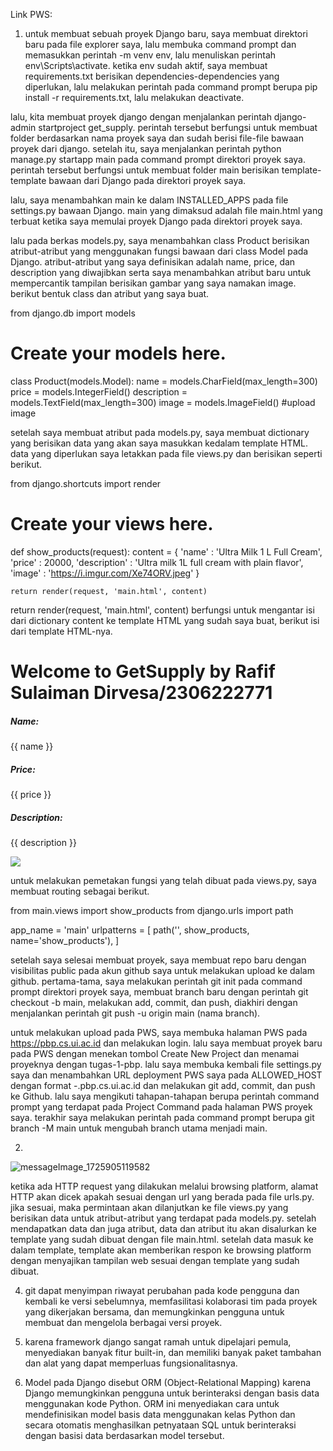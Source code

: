 Link PWS: 

1. untuk membuat sebuah proyek Django baru, saya membuat direktori baru pada file explorer saya, lalu membuka command prompt dan memasukkan perintah -m venv env, lalu menuliskan perintah env\Scripts\activate. ketika env sudah aktif, saya membuat requirements.txt berisikan dependencies-dependencies yang diperlukan, lalu melakukan perintah pada command prompt berupa pip install -r requirements.txt, lalu melakukan deactivate.

lalu, kita membuat proyek django dengan menjalankan perintah django-admin startproject get_supply. perintah tersebut berfungsi untuk membuat folder berdasarkan nama proyek saya dan sudah berisi file-file bawaan proyek dari django. setelah itu, saya menjalankan perintah python manage.py startapp main pada command prompt direktori proyek saya. perintah tersebut berfungsi untuk membuat folder main berisikan template-template bawaan dari Django pada direktori proyek saya.

lalu, saya menambahkan main ke dalam INSTALLED_APPS pada file settings.py bawaan Django. main yang dimaksud adalah file main.html yang terbuat ketika saya memulai proyek Django pada direktori proyek saya.

lalu pada berkas models.py, saya menambahkan class Product berisikan atribut-atribut yang menggunakan fungsi bawaan dari class Model pada Django. atribut-atribut yang saya definisikan adalah name, price, dan description yang diwajibkan serta saya menambahkan atribut baru untuk mempercantik tampilan berisikan gambar yang saya namakan image. berikut bentuk class dan atribut yang saya buat.

from django.db import models

# Create your models here.

class Product(models.Model):
    name = models.CharField(max_length=300)
    price = models.IntegerField()
    description = models.TextField(max_length=300)
    image = models.ImageField() #upload image

setelah saya membuat atribut pada models.py, saya membuat dictionary yang berisikan data yang akan saya masukkan kedalam template HTML. data yang diperlukan saya letakkan pada file views.py dan berisikan seperti berikut.

from django.shortcuts import render

# Create your views here.
def show_products(request):
    content = {
        'name' : 'Ultra Milk 1 L Full Cream',
        'price' : 20000,
        'description' : 'Ultra milk 1L full cream with plain flavor',
        'image' : 'https://i.imgur.com/Xe74ORV.jpeg'
    }

    return render(request, 'main.html', content)

return render(request, 'main.html', content) berfungsi untuk mengantar isi dari dictionary content ke template HTML yang sudah saya buat, berikut isi dari template HTML-nya.

<h1>Welcome to GetSupply by Rafif Sulaiman Dirvesa/2306222771</h1>

<h5>Name: </h5>
<p>{{ name }}</p>
<h5>Price: </h5>
<p>{{ price }}</p>
<h5>Description: </h5>
<p>{{ description }}</p>
<img src="{{ image }}">

untuk melakukan pemetakan fungsi yang telah dibuat pada views.py, saya membuat routing sebagai berikut.

from main.views import show_products
from django.urls import path

app_name = 'main'
urlpatterns = [
    path('', show_products, name='show_products'),
]

setelah saya selesai membuat proyek, saya membuat repo baru dengan visibilitas public pada akun github saya untuk melakukan upload ke dalam github. pertama-tama, saya melakukan perintah git init pada command prompt direktori proyek saya, membuat branch baru dengan perintah git checkout -b main, melakukan add, commit, dan push, diakhiri dengan menjalankan perintah git push -u origin main (nama branch).

untuk melakukan upload pada PWS, saya membuka halaman PWS pada https://pbp.cs.ui.ac.id dan melakukan login. lalu saya membuat proyek baru pada PWS dengan menekan tombol Create New Project dan menamai proyeknya dengan tugas-1-pbp. lalu saya membuka kembali file settings.py saya dan menambahkan URL deployment PWS saya pada ALLOWED_HOST dengan format <username-sso>-<nama proyek>.pbp.cs.ui.ac.id dan melakukan git add, commit, dan push ke Github. lalu saya mengikuti tahapan-tahapan berupa perintah command prompt yang terdapat pada Project Command pada halaman PWS proyek saya. terakhir saya melakukan perintah pada command prompt berupa git branch -M main untuk mengubah branch utama menjadi main.

2.
![messageImage_1725905119582](https://github.com/user-attachments/assets/5dc1c04a-a684-48a3-8a75-fb18979ed9d7)

ketika ada HTTP request yang dilakukan melalui browsing platform, alamat HTTP akan dicek apakah sesuai dengan url yang berada pada file urls.py. jika sesuai, maka permintaan akan dilanjutkan ke file views.py yang berisikan data untuk atribut-atribut yang terdapat pada models.py. setelah mendapatkan data dan juga atribut, data dan atribut itu akan disalurkan ke template yang sudah dibuat dengan file main.html. setelah data masuk ke dalam template, template akan memberikan respon ke browsing platform dengan menyajikan tampilan web sesuai dengan template yang sudah dibuat.

4. git dapat menyimpan riwayat perubahan pada kode pengguna dan kembali ke versi sebelumnya, memfasilitasi kolaborasi tim pada proyek yang dikerjakan bersama, dan memungkinkan pengguna untuk membuat dan mengelola berbagai versi proyek.

5. karena framework django sangat ramah untuk dipelajari pemula, menyediakan banyak fitur built-in, dan memiliki banyak paket tambahan dan alat yang dapat memperluas fungsionalitasnya.

6. Model pada Django disebut ORM (Object-Relational Mapping) karena Django memungkinkan pengguna untuk berinteraksi dengan basis data menggunakan kode Python. ORM ini menyediakan cara untuk mendefinisikan model basis data menggunakan kelas Python dan secara otomatis menghasilkan petnyataan SQL untuk berinteraksi dengan basisi data berdasarkan model tersebut.
